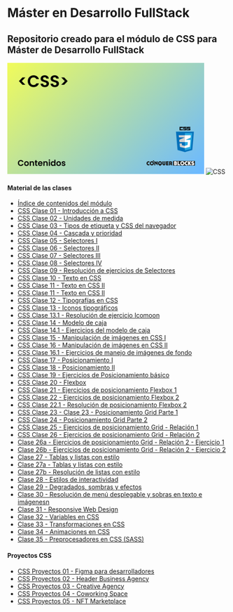 <h1>Máster en Desarrollo FullStack</h1>

<h2>Repositorio creado para el módulo de CSS para Máster de Desarrollo FullStack</h2>

<img width="450px" src="00_indice_modulo/portada.jpg" alt="Portada del módulo de CSS" />

<img src="https://camo.githubusercontent.com/e6b67b27998fca3bccf4c0ee479fc8f9de09d91f389cccfbe6cb1e29c10cfbd7/68747470733a2f2f696d672e736869656c64732e696f2f62616467652f637373332d2532333135373242362e7376673f7374796c653d666f722d7468652d6261646765266c6f676f3d63737333266c6f676f436f6c6f723d7768697465" alt="CSS">

<h4>Material de las clases</h4>
<ul>
    <li><a target="_blank" href="https://github.com/bienvenidosaez/conquerblocks-css/blob/master/00_indice_modulo/CSS%20-%20Contenidos.pdf">Índice de contenidos del módulo</a></li>
    <li><a target="_blank" href="https://github.com/bienvenidosaez/conquerblocks-css/blob/master/01_clases/Clase%2000%20-%20Presentaci%C3%B3n/CSS%20Clase%2001%20-%20Introducci%C3%B3n%20a%20CSS.pdf">CSS Clase 01 - Introducción a CSS</a></li>
    <li><a target="_blank" href="https://github.com/bienvenidosaez/conquerblocks-css/blob/master/01_clases/Clase%2002%20-%20Unidades%20de%20medida%20en%20CSS/CSS%20Clase%2002%20-%20Unidades%20de%20medida.pdf">CSS Clase 02 - Unidades de medida</a></li>
    <li><a target="_blank" href="https://github.com/bienvenidosaez/conquerblocks-css/blob/master/01_clases/Clase%2003%20-%20Tipos%20de%20etiqueta%20y%20CSS%20del%20navegador/CSS%20Clase%2003%20-%20Tipos%20de%20etiqueta%20y%20CSS%20del%20navegador%20(Diapositivas).pdf">CSS Clase 03 - Tipos de etiqueta y CSS del navegador</a></li>
    <li><a target="_blank" href="https://github.com/bienvenidosaez/conquerblocks-css/blob/master/01_clases/Clase%2004%20-%20Cascada%20y%20prioridad/CSS%20Clase%2004%20-%20Cascada%20y%20especificaci%C3%B3n.pdf">CSS Clase 04 - Cascada y prioridad</a></li>
    <li><a target="_blank" href="https://github.com/bienvenidosaez/conquerblocks-css/blob/master/01_clases/Clase%2005%20-%20Selectores%20I/CSS%20Clase%2005%20-%20Selectores%20I.pdf">CSS Clase 05 - Selectores I</a></li>
    <li><a target="_blank" href="https://github.com/bienvenidosaez/conquerblocks-css/blob/master/01_clases/Clase%2006%20-%20Selectores%20II/CSS%20Clase%2006%20-%20Selectores%20II.pdf">CSS Clase 06 - Selectores II</a></li>
    <li><a target="_blank" href="https://github.com/bienvenidosaez/conquerblocks-css/blob/master/01_clases/Clase%2007%20-%20Selectores%20III/CSS%20Clase%2007%20-%20Selectores%20III.pdf">CSS Clase 07 - Selectores III</a></li>
    <li><a target="_blank" href="https://github.com/bienvenidosaez/conquerblocks-css/blob/master/01_clases/Clase%2008%20-%20Selectores%20IV/CSS%20Clase%2008%20-%20Selectores%20IV.pdf">CSS Clase 08 - Selectores IV</a></li>
    <li><a target="_blank" href="https://github.com/bienvenidosaez/conquerblocks-css/blob/master/01_clases/Clase%2009%20-%20Resoluci%C3%B3n%20de%20ejercicios%20de%20Selectores/CSS%20Clase%2009%20-%20Ejercicios%20de%20Selectores%20resueltos.pdf">CSS Clase 09 - Resolución de ejercicios de Selectores</a></li>
    <li><a target="_blank" href="https://github.com/bienvenidosaez/conquerblocks-css/blob/master/01_clases/Clase%2010%20-%20Texto%20en%20CSS/CSS%20Clase%2010%20-%20Texto%20en%20CSS.pdf">CSS Clase 10 - Texto en CSS</a></li>
    <li><a target="_blank" href="https://github.com/bienvenidosaez/conquerblocks-css/blob/master/01_clases/Clase%2011%20-%20Texto%20en%20CSS%202/CSS%20Clase%2011%20-%20Texto%20en%20CSS%202.pdf">CSS Clase 11 - Texto en CSS II</a></li>
    <li><a target="_blank" href="https://github.com/bienvenidosaez/conquerblocks-css/blob/master/01_clases/Clase%2011%20-%20Texto%20en%20CSS%202/CSS%20Clase%2011%20-%20Texto%20en%20CSS%202.pdf">CSS Clase 11 - Texto en CSS II</a></li>
    <li><a target="_blank" href="https://github.com/bienvenidosaez/conquerblocks-css/blob/master/01_clases/Clase%2012%20-%20Tipograf%C3%ADas%20en%20CSS/CSS%20Clase%2012%20-%20Tipograf%C3%ADas%20en%20CSS.pdf">CSS Clase 12 - Tipografías en CSS</a></li>
    <li><a target="_blank" href="https://github.com/bienvenidosaez/conquerblocks-css/blob/master/01_clases/Clase%2013%20-%20Iconos%20tipogr%C3%A1ficos/CSS%20Clase%2013%20-%20Iconos%20tipogr%C3%A1ficos.pdf">CSS Clase 13 - Iconos tipográficos</a></li>
    <li><a target="_blank" href="https://github.com/bienvenidosaez/conquerblocks-css/blob/master/01_clases/Clase%2013.1%20-%20Ejercicio%20Icomoon/CSS%20Clase%2013.1%20Ejercicio%20tipograf%C3%ADa%20en%20Icomoon.pdf">CSS Clase 13.1 - Resolución de ejercicio Icomoon</a></li>
    <li><a target="_blank" href="https://github.com/bienvenidosaez/conquerblocks-css/blob/master/01_clases/Clase%2014%20-%20Modelo%20de%20cajas/CSS%20Clase%2014%20-%20Modelo%20de%20cajas.pdf">CSS Clase 14 - Modelo de caja</a></li>
    <li><a target="_blank" href="https://github.com/bienvenidosaez/conquerblocks-css/blob/master/01_clases/Clase%2014.1%20-%20Ejercicio%20modelo%20de%20cajas/CSS%20Clase%2014.1%20Ejercicios%20de%20modelo%20de%20caja.pdf">CSS Clase 14.1 - Ejercicios del modelo de caja</a></li>
    <li><a target="_blank" href="https://github.com/bienvenidosaez/conquerblocks-css/blob/master/01_clases/Clase%2015%20-%20Manejo%20de%20Im%C3%A1genes%20en%20CSS/CSS%20Clase%2015%20Manejo%20de%20im%C3%A1genes%20en%20CSS.pdf">CSS Clase 15 - Manipulación de imágenes en CSS I</a></li>
    <li><a target="_blank" href="https://github.com/bienvenidosaez/conquerblocks-css/blob/master/01_clases/Clase%2016%20-%20Manejo%20de%20Im%C3%A1genes%20en%20CSS%20II/CSS%20Clase%2016%20Manejo%20de%20im%C3%A1genes%20en%20CSS%20II.pdf">CSS Clase 16 - Manipulación de imágenes en CSS II</a></li>
    <li><a target="_blank" href="https://github.com/bienvenidosaez/conquerblocks-css/blob/master/01_clases/Clase%2016.1%20-%20Ejercicios%20de%20manejo%20de%20im%C3%A1genes/CSS%20Clase%2016.1%20-%20Ejercicios%20de%20manejo%20de%20im%C3%A1genes%20en%20CSS.pdf">CSS Clase 16.1 - Ejercicios de manejo de imágenes de fondo</a></li>
    <li><a target="_blank" href="https://github.com/bienvenidosaez/conquerblocks-css/blob/master/01_clases/Clase%2017%20-%20Posicionamiento%20I/CSS%20Clase%2017%20-%20Posicionamiento%20I.pdf">CSS Clase 17 - Posicionamiento I</a></li>
    <li><a target="_blank" href="https://github.com/bienvenidosaez/conquerblocks-css/blob/master/01_clases/Clase%2018%20-%20Posicionamiento%20II/CSS%20Clase%2018%20-%20Posicionamiento%20II.pdf">CSS Clase 18 - Posicionamiento II</a></li>
    <li><a target="_blank" href="https://github.com/bienvenidosaez/conquerblocks-css/blob/master/01_clases/Clase%2019%20-%20Ejercicios%20posicionamiento%20b%C3%A1sico/CSS%20Clase%2019%20-%20Ejercicios%20de%20posicionamiento%20b%C3%A1sico.pdf">CSS Clase 19 - Ejercicios de Posicionamiento básico</a></li>
    <li><a target="_blank" href="https://github.com/bienvenidosaez/conquerblocks-css/blob/master/01_clases/Clase%2020%20-%20Flexbox/CSS%20Clase%2020%20-%20Flexbox.pdf">CSS Clase 20 - Flexbox</a></li>
    <li><a target="_blank" href="https://github.com/bienvenidosaez/conquerblocks-css/blob/master/01_clases/Clase%2021%20-%20Ejercicios%20Flexbox%201/CSS%20Clase%2021%20-%20Ejercicios%20posicionamiento%20Flexbox%201.pdf">CSS Clase 21 - Ejercicios de posicionamiento Flexbox 1</a></li>
    <li><a target="_blank" href="https://github.com/bienvenidosaez/conquerblocks-css/blob/master/01_clases/Clase%2022%20-%20Ejercicios%20Flexbox%202/CSS%20Clase%2022%20-%20Ejercicios%20posicionamiento%20Flexbox%202.pdf">CSS Clase 22 - Ejercicios de posicionamiento Flexbox 2</a></li>
    <li><a target="_blank" href="https://github.com/bienvenidosaez/conquerblocks-css/blob/master/01_clases/Clase%2022.1%20-%20Resoluci%C3%B3n%20ejercicios%20de%20posicionamiento%20Flexbox%202/CSS%20Clase%2022.1%20-%20Ejercicios%20posicionamiento%20Flexbox%202.pdf">CSS Clase 22.1 - Resolución de posicionamiento Flexbox 2</a></li>
    <li><a target="_blank" href="https://github.com/bienvenidosaez/conquerblocks-css/blob/master/01_clases/Clase%2023%20-%20Posicionamiento%20Grid%20Parte%201/CSS%20Clase%2023%20-%20Posicionamiento%20Grid%20Cap%C3%ADtulo%201.pdf">CSS Clase 23 - Clase 23 - Posicionamiento Grid Parte 1</a></li>
    <li><a target="_blank" href="https://github.com/bienvenidosaez/conquerblocks-css/blob/master/01_clases/Clase%2024%20-%20Posicionamiento%20Grid%20Parte%202/CSS%20Clase%2024%20-%20Posicionamiento%20Grid%20Cap%C3%ADtulo%202.pdf">CSS Clase 24 - Posicionamiento Grid Parte 2</a></li>
    <li><a target="_blank" href="https://github.com/bienvenidosaez/conquerblocks-css/blob/master/01_clases/Clase%2025%20-%20Ejercicios%20de%20posicionamiento%20Grid%20-%20Relaci%C3%B3n%201/CSS%20clase%2025%20-%20Ejercicios%20de%20posicionamiento%20GRID%20-%20Relaci%C3%B3n%201.pdf">CSS Clase 25 - Ejercicios de posicionamiento Grid - Relación 1</a></li>
    <li><a target="_blank" href="https://github.com/bienvenidosaez/conquerblocks-css/blob/master/01_clases/Clase%2026%20-%20Ejercicios%20de%20posicionamiento%20Grid%20-%20Relaci%C3%B3n%202/Clase%2026%20-%20Ejercicios%20de%20posicionamiento%20Grid%20-%20Relaci%C3%B3n%202.pdf">CSS Clase 26 - Ejercicios de posicionamiento Grid - Relación 2</a></li>
    <li><a target="_blank" href="https://github.com/bienvenidosaez/conquerblocks-css/blob/master/01_clases/Clase%2026a%20-%20Ejercicios%20de%20posicionamiento%20Grid%20-%20Relaci%C3%B3n%202%20-%20Ejercicio%201/CSS%20Clase%2026a%20-%20Ejercicio%20posicionamiento%20Grid%20-%20Relaci%C3%B3n%202%20-%20Ejercicio%201.pdf">Clase 26a - Ejercicios de posicionamiento Grid - Relación 2 - Ejercicio 1</a></li>
    <li><a target="_blank" href="https://github.com/bienvenidosaez/conquerblocks-css/blob/master/01_clases/Clase%2026b%20-%20Ejercicios%20de%20posicionamiento%20Grid%20-%20Relaci%C3%B3n%202%20-%20Ejercicio%202/CSS%20Clase%2026b%20-%20Ejercicio%20posicionamiento%20Grid%20-%20Relaci%C3%B3n%202%20-%20Ejercicio%202.pdf">Clase 26b - Ejercicios de posicionamiento Grid - Relación 2 - Ejercicio 2</a></li>
    <li><a target="_blank" href="https://github.com/bienvenidosaez/conquerblocks-css/blob/master/01_clases/Clase%2027%20-%20Tablas%20y%20listas%20con%20estilo/CSS%20Clase%2027%20-%20Tablas%20y%20listas%20con%20estilo.pdf">Clase 27 - Tablas y listas con estilo</a></li>
    <li><a target="_blank" href="https://github.com/bienvenidosaez/conquerblocks-css/blob/master/01_clases/Clase%2027a%20-%20Resoluci%C3%B3n%20de%20tablas%20con%20estilo/CSS%20Clase%2027a%20-%20Tablas%20y%20listas%20con%20estilo.pdf">Clase 27a - Tablas y listas con estilo</a></li>
    <li><a target="_blank" href="https://github.com/bienvenidosaez/conquerblocks-css/blob/master/01_clases/Clase%2027b%20-%20Resoluci%C3%B3n%20de%20listas%20con%20estilo/CSS%20Clase%2027b%20-%20Resoluci%C3%B3n%20de%20listas%20con%20estilo.pdf">Clase 27b - Resolución de listas con estilo</a></li>
    <li><a target="_blank" href="https://github.com/bienvenidosaez/conquerblocks-css/blob/master/01_clases/Clase%2028%20-%20Estilos%20de%20interactividad/CSS%20Clase%2028%20-%20Estilos%20de%20interactividad.pdf">Clase 28 - Estilos de interactividad</a></li>
    <li><a target="_blank" href="https://github.com/bienvenidosaez/conquerblocks-css/blob/master/01_clases/Clase%2029%20-%20Degradados%2C%20sombras%20y%20efectos/CSS%20Clase%2029%20-%20Degradados%2C%20sombras%20y%20efectos.pdf">Clase 29 - Degradados, sombras y efectos</a></li>
    <li><a target="_blank" href="https://github.com/bienvenidosaez/conquerblocks-css/blob/master/01_clases/Clase%2030%20-%20Resoluci%C3%B3n%20de%20men%C3%BA%20desplegable%20y%20sobras%20en%20texto%20e%20im%C3%A1genesn/CSS%20Clase%2030%20-%20Resoluci%C3%B3n%20de%20men%C3%BA%20desplegable%20y%20sobras%20en%20texto%20e%20im%C3%A1genes.pdf">Clase 30 - Resolución de menú desplegable y sobras en texto e imágenesn</a></li>
    <li><a target="_blank" href="https://github.com/bienvenidosaez/conquerblocks-css/blob/master/01_clases/Clase%2031%20-%20Responsive%20Web%20Design/CSS%20Clase%2031%20-%20Responsive%20Web%20Design.pdf">Clase 31 - Responsive Web Design</a></li>
    <li><a target="_blank" href="https://github.com/bienvenidosaez/conquerblocks-css/blob/master/01_clases/Clase%2032%20-%20Variables%20en%20CSS/CSS%20Clase%2032%20-%20Variables%20en%20CSS.pdf">Clase 32 - Variables en CSS</a></li>
    <li><a target="_blank" href="https://github.com/bienvenidosaez/conquerblocks-css/blob/master/01_clases/Clase%2033%20-%20Transformaciones%20en%20CSS/CSS%20Clase%2033%20-%20Transformaciones%20en%20CSS.pdf">Clase 33 - Transformaciones en CSS</a></li>
    <li><a target="_blank" href="https://github.com/bienvenidosaez/conquerblocks-css/blob/master/01_clases/Clase%2034%20-%20Animaciones%20en%20CSS/CSS%20Clase%2034%20-%20Animaciones%20en%20CSS.pdf">Clase 34 - Animaciones en CSS</a></li>
    <li><a target="_blank" href="https://github.com/bienvenidosaez/conquerblocks-css/blob/master/01_clases/Clase%2035%20-%20Preprocesadores%20CSS%20-%20SASS/CSS%20Clase%2035%20-%20Preprocesadores%20de%20CSS.pdf">Clase 35 - Preprocesadores en CSS (SASS)</a></li>
</ul>

<h4>Proyectos CSS</h4>
<ul>
    <li><a target="_blank" href="https://github.com/bienvenidosaez/conquerblocks-css/blob/master/02_proyectos/CSS%20Proyectos%2001%20-%20Figma%20para%20desarrolladores/CSS%20Proyectos%2001%20-%20Figma%20para%20desarrolladores.pdf">CSS Proyectos 01 - Figma para desarrolladores</a></li>
    <li><a target="_blank" href="https://github.com/bienvenidosaez/conquerblocks-css/blob/master/02_proyectos/CSS%20Proyectos%2002%20-%20Header%20Business%20Agency/CSS%20Proyectos%2002%20-%20Header%20Business%20Agency.pdf">CSS Proyectos 02 - Header Business Agency</a></li>
    <li><a target="_blank" href="https://github.com/bienvenidosaez/conquerblocks-css/blob/master/02_proyectos/CSS%20Proyectos%2003%20-%20Creative%20Agency/CSS%20Proyectos%2003%20-%20Creative%20Agency.pdf">CSS Proyectos 03 - Creative Agency</a></li>
    <li><a target="_blank" href="https://github.com/bienvenidosaez/conquerblocks-css/blob/master/02_proyectos/CSS%20Proyectos%2004%20-%20Coworking%20Space/CSS%20Proyectos%2004%20-%20Coworking%20Space.pdf">CSS Proyectos 04 - Coworking Space</a></li>
    <li><a target="_blank" href="https://github.com/bienvenidosaez/conquerblocks-css/blob/master/02_proyectos/CSS%20Proyectos%2005%20-%20NFT%20Marketplace/CSS%20Proyectos%2005%20-%20NFT%20Marketplace.pdf">CSS Proyectos 05 - NFT Marketplace</a></li>
</ul>
